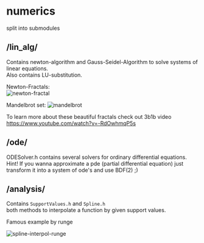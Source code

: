 # numerics
split into submodules

## /lin_alg/  
Contains newton-algorithm and Gauss-Seidel-Algorithm to solve systems of linear equations.  
Also contains LU-substitution.

Newton-Fractals:  
![newton-fractal](https://user-images.githubusercontent.com/9550040/139021410-708a7676-c06f-418c-8edb-58a50f667607.png)

Mandelbrot set:
![mandelbrot](https://user-images.githubusercontent.com/9550040/120936014-eecb5900-c705-11eb-918a-607088ce6d87.png)

To learn more about these beautiful fractals check out 3b1b video  
https://www.youtube.com/watch?v=-RdOwhmqP5s

## /ode/  
ODESolver.h contains several solvers for ordinary differential equations.    
Hint! If you wanna approximate a pde (partial differential equation) just transform it into a system of ode's and use
BDF(2) ;)

## /analysis/

Contains `SupportValues.h` and `Spline.h`  
both methods to interpolate a function by given support values.  

Famous example by runge  

![spline-interpol-runge](https://user-images.githubusercontent.com/9550040/118409523-1ee58600-b68b-11eb-863e-5ed136a24bb4.png)
